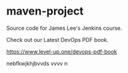 # maven-project
Source code for James Lee's Jenkins course.

Check out our Latest DevOps PDF book.

https://www.level-up.one/devops-pdf-book

nebfkwjkhjbvvds
vvvv
n
